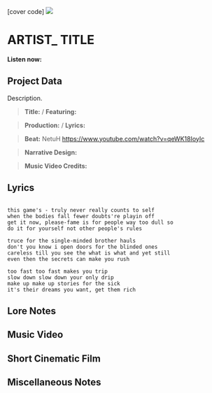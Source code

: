 [cover code] ![](57175019_319474918741616_8502199518755923887_n.jpg)

# ARTIST_ TITLE

**Listen now:** 

## Project Data

Description.

> **Title:**  / **Featuring:** 

> **Production:**  / **Lyrics:** 

> **Beat:** NetuH https://www.youtube.com/watch?v=qeWK18IoyIc

> **Narrative Design:**

> **Music Video Credits:**


## Lyrics

```

this game's - truly never really counts to self
when the bodies fall fewer doubts're playin off 
get it now, please-fame is for people way too dull so 
do it for yourself not other people's rules

truce for the single-minded brother hauls
don't you know i open doors for the blinded ones
careless till you see the what is what and yet still
even then the secrets can make you rush

too fast too fast makes you trip
slow down slow down your only drip
make up make up stories for the sick
it's their dreams you want, get them rich

```

## Lore Notes

## Music Video

## Short Cinematic Film

## Miscellaneous Notes
